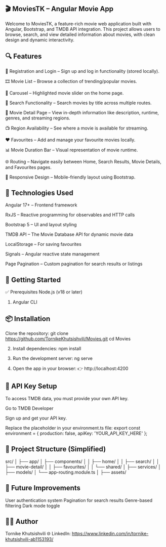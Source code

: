 ## 🎬 MoviesTK – Angular Movie App
Welcome to MoviesTK, a feature-rich movie web application built with Angular, Bootstrap, and TMDB API integration. This project allows users to browse, search, and view detailed information about movies, with clean design and dynamic interactivity.

## 🔍 Features
📝 Registration and Login – Sign up and log in functionality (stored locally).

🎞️ Movie List – Browse a collection of trending/popular movies.

🎠 Carousel – Highlighted movie slider on the home page.

🔎 Search Functionality – Search movies by title across multiple routes.

📄 Movie Detail Page – View in-depth information like description, runtime, genres, and streaming regions.

📺 Region Availability – See where a movie is available for streaming.

❤️ Favourites – Add and manage your favourite movies locally.

📊 Movie Duration Bar – Visual representation of movie runtime.

🌐 Routing – Navigate easily between Home, Search Results, Movie Details, and Favourites pages.

📱 Responsive Design – Mobile-friendly layout using Bootstrap.


## 🧰 Technologies Used
Angular 17+ – Frontend framework

RxJS – Reactive programming for observables and HTTP calls

Bootstrap 5 – UI and layout styling

TMDB API – The Movie Database API for dynamic movie data

LocalStorage – For saving favourites

Signals – Angular reactive state management

Page Pagination – Custom pagination for search results or listings


## 🚀 Getting Started
✅ Prerequisites
Node.js (v18 or later)

1. Angular CLI

## 📦 Installation
Clone the repository:
git clone https://github.com/TornikeKhutsishvili/Movies.git
cd Movies

2. Install dependencies:
npm install

3. Run the development server:
ng serve

4. Open the app in your browser:
👉 http://localhost:4200



## 🔐 API Key Setup
To access TMDB data, you must provide your own API key.

Go to TMDB Developer

Sign up and get your API key.

Replace the placeholder in your environment.ts file:
export const environment = {
  production: false,
  apiKey: 'YOUR_API_KEY_HERE'
};


## 📁 Project Structure (Simplified)
src/
│
├── app/
│   ├── components/
│   │   ├── home/
│   │   ├── search/
│   │   ├── movie-detail/
│   │   ├── favourites/
│   │   └── shared/
│   ├── services/
│   ├── models/
│   └── app-routing.module.ts
│
├── assets/


## 🧪 Future Improvements
User authentication system
Pagination for search results
Genre-based filtering
Dark mode toggle


## 👨‍💻 Author
Tornike Khutsishvili
🌐 LinkedIn: https://www.linkedin.com/in/tornike-khutsishvili-ab1153193/ 


